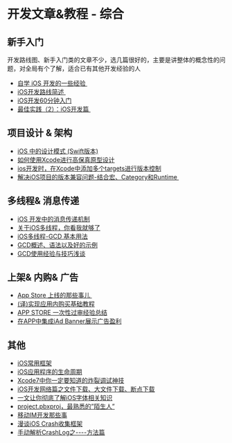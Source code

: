 # 开发文章&教程 - 综合
## 新手入门
开发路线图、新手入门类的文章不少，选几篇很好的，主要是讲整体的概念性的问题，对全局有个了解，适合已有其他开发经验的人
- [自学 iOS 开发的一些经验 ][1]
- [iOS开发路线简述 ][2]
- [iOS开发60分钟入门][3]
- [最佳实践（2）：iOS开发篇 ][4]

## 项目设计 & 架构
- [iOS 中的设计模式 (Swift版本)][5]
- [如何使用Xcode进行高保真原型设计][6]
- [ios开发时，在Xcode中添加多个targets进行版本控制][7]
- [解决iOS项目的版本兼容问题-结合宏、Category和Runtime ][8]

## 多线程& 消息传递
- [iOS 开发中的消息传递机制][9]
- [关于iOS多线程，你看我就够了][10]
- [iOS多线程-GCD 基本用法][11]
- [GCD概述、语法以及好的示例][12]
- [GCD使用经验与技巧浅谈][13]

## 上架& 内购& 广告
- [App Store 上线的那些事儿 ][14]
- [(译)实现应用内购买基础教程][15]
- [APP STORE 一次性过审经验总结][16]
- [在APP中集成iAd Banner展示广告盈利][17]

## 其他
- [iOS常用框架][18]
- [iOS应用程序的生命周期][19]
- [Xcode7中你一定要知道的炸裂调试神技][20]
- [iOS开发网络篇之文件下载、大文件下载、断点下载][21]
- [一文让你彻底了解iOS字体相关知识][22]
- [project.pbxproj，最熟悉的”陌生人”][23]
- [移动IM开发那些事][24]
- [漫谈iOS Crash收集框架][25]
- [手动解析CrashLog之----方法篇][26]

[1]:	http://limboy.me/ios/2014/12/31/learning-ios.html
[2]:	http://www.coderyi.com/archives/397
[3]:	http://blog.csdn.net/a451493485/article/details/9364867
[4]:	http://ios.jobbole.com/81830/
[5]:	http://wiki.jikexueyuan.com/project/ios-design-patterns-in-swift/
[6]:	http://isux.tencent.com/xcode-storyboard.html
[7]:	http://blog.csdn.net/ysysbaobei/article/details/10951991
[8]:	http://tutuge.me/2015/07/25/compatibility-with-macro-category-and-runtime/index.html
[9]:	http://objccn.io/issue-7-4/
[10]:	http://www.jianshu.com/p/0b0d9b1f1f19
[11]:	http://www.jianshu.com/p/e0928a243373?hmsr=toutiao.io&utm_medium=toutiao.io&utm_source=toutiao.io
[12]:	https://github.com/bboyfeiyu/iOS-tech-frontier/blob/master/issue-2/GCD%E6%A6%82%E8%BF%B0%E3%80%81%E8%AF%AD%E6%B3%95%E4%BB%A5%E5%8F%8A%E5%A5%BD%E7%9A%84%E7%A4%BA%E4%BE%8B.md
[13]:	http://tutuge.me/2015/04/03/something-about-gcd/
[14]:	http://wiki.jikexueyuan.com/project/app-store-refused/
[15]:	http://www.jianshu.com/p/741b2a044e78
[16]:	http://pmjane.com/post/app-store-ci-xing-guo-shen-jing-yan-zong-jie
[17]:	http://www.cocoachina.com/ios/20140928/9780.html
[18]:	http://www.jianshu.com/p/e7fc525f342d?utm_campaign=hugo&utm_medium=reader_share&utm_content=note
[19]:	http://www.jianshu.com/p/aa50e5350852?utm_campaign=maleskine&utm_content=note&utm_medium=writer_share&utm_source=weibo
[20]:	http://www.jianshu.com/p/70ed36cf8a98
[21]:	http://www.jianshu.com/p/f65e32012f07
[22]:	http://www.cnblogs.com/dsxniubility/p/4699352.html
[23]:	http://www.olinone.com/?p=215
[24]:	http://xiangwangfeng.com/2015/05/20/%E7%A7%BB%E5%8A%A8IM%E5%BC%80%E5%8F%91%E9%82%A3%E4%BA%9B%E4%BA%8B/
[25]:	http://nianxi.net/ios/ios-crash-reporter/
[26]:	http://foggry.com/blog/2015/07/27/ru-he-shou-dong-jie-xi-crashlog/